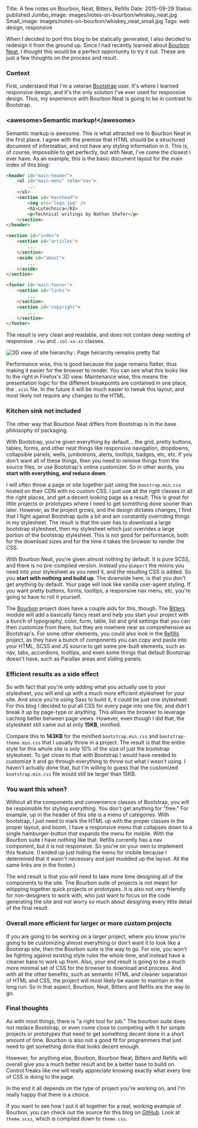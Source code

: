 Title: A few notes on Bourbon, Neat, Bitters, Refills
Date: 2015-09-29
Status: published
Jumbo_image: images/notes-on-bourbon/whiskey_neat.jpg
Small_image: images/notes-on-bourbon/whiskey_neat_small.jpg
Tags: web design, responsive

When I decided to port this blog to be statically generated, I also decided to redesign it from the ground up.  Since I had recently learned about [Bourbon Neat](http://neat.bourbon.io/), I thought this would be a perfect opportunity to try it out.  These are just a few thoughts on the process and result.

### Context

First, understand that I'm a veteran [Bootstrap](http://getbootstrap.com/) user.  It's where I learned responsive design, and it's the only solution I've ever used for responsive design.  Thus, my experience with Bourbon Neat is going to be in contrast to Bootstrap.

### &lt;awesome&gt;Semantic markup!&lt;/awesome&gt;

Semantic markup is awesome.  This is what attracted me to Bourbon Neat in the first place.  I agree with the premise that HTML should be a structured document of information, and not have any styling information in it.  This is, of course, impossible to get perfectly, but with Neat, I've come the closest I ever have.  As an example, this is the basic document layout for the main index of this blog:

```html
<header id="main-header">
    <ul id="main-menu" role="nav">
        ...
    </ul>
    <section id="masthead">
        <img src="logo.jpg" />
        <h1>Lotechnica</h1>
        <p>Technical writings by Nathan Shafer</p>
    </section>
</header>

<section id="index">
    <section id="articles">
        ...
    </section>
    <aside id="about">
        ...
    </aside>
</section>

<footer id="main-footer">
    <section id="links">
        ...
    </section>
    <section id="copyright">
        ...
    </section>
</footer>
```

The result is very clean and readable, and does not contain deep nesting of responsive `.row` and `.col-xx-xx` classes.

![3D view of site hierarchy]({filename}/images/notes-on-bourbon/3d-depth2.jpg "Flat hierarchy")
:   Page heirarchy remains pretty flat

Performance wise, this is good because the page remains flatter, thus making it easier for the browser to render.  You can see what this looks like to the right in Firefox's 3D view.  Maintenance wise, this means the presentation logic for the different breakpoints are contained in one place, the `.scss` file.  In the future it will be much easier to tweak this layout, and most likely not require any changes to the HTML.

### Kitchen sink not included

The other way that Bourbon Neat differs from Bootstrap is in the base philosophy of packaging.

With Bootstrap, you're given everything by default... the grid, pretty buttons, tables, forms, and other neat things like responsive navigation, dropdowns, collapsible panels, wells, jumbotrons, alerts, tooltips, badges, etc, etc.  If you don't want all of these things, then you need to remove things from the source files, or use Bootstrap's online customizer.  So in other words, you **start with everything, and reduce down**.

I will often throw a page or site together just using the `boostrap.min.css` hosted on their CDN with no custom CSS.  I just use all the right classes in all the right places, and get a decent looking page as a result.  This is great for little projects or prototypes where I need to get something done sooner than later.  However, as the project grows, and the design dictates changes, I find that I fight against Bootstrap quite a bit and am constantly overriding things in my stylesheet.  The result is that the user has to download a large bootstrap stylesheet, then my stylesheet which just overrides a large portion of the bootstrap stylesheet.  This is not good for performance, both for the download sizes and for the time it takes the browser to render the CSS.

With Bourbon Neat, you're given almost nothing by default.  It is pure SCSS, and there is no pre-compiled version.  Instead you `@import` the mixins you need into your stylesheet as you need it, and the resulting CSS is added.  So you **start with nothing and build up**.  The downside here, is that you don't get anything by default.  Your page will look like vanilla user-agent styling.  If you want pretty buttons, forms, tooltips, a responsive nav menu, etc, you're going to have to roll it yourself.

The [Bourbon](http://bourbon.io/) project does have a couple aids for this, though.  The [Bitters](http://bitters.bourbon.io/) module will add a basically fancy reset and help you start your project with a bunch of typography, color, form, table, list and grid settings that you can then customize from there, but they are nowhere near as comprehensive as Bootstrap's.  For some other elements, you could also look in the [Refills](http://refills.bourbon.io/) project, as they have a bunch of components you can copy and paste into your HTML, SCSS and JS source to get some pre-built elements, such as nav, tabs, accordions, tooltips, and even some things that default Bootstrap doesn't have, such as Parallax areas and sliding panels.

### Efficient results as a side effect

So with fact that you're only adding what you actually use to your stylesheet, you will end up with a much more efficient stylesheet for your site.  And since you're using Sass to build it, it could be just one stylesheet.  For this blog I decided to put all CSS for every page into one file, and didn't break it up by page-type or anything.  This allows the browser to leverage caching better between page views.  However, even though I did that, the stylesheet still came out at only **15KB**, minified.

Compare this to **143KB** for the minified `bootstrap.min.css` and `bootstrap-theme.min.css` that I usually throw in a project.   The result is that the entire style for this whole site is only 10% of the size of just the bootstrap stylesheet.  To get close to that with Bootstrap I would have needed to customize it and go through everything to throw out what I wasn't using.  I haven't actually done that, but I'm willing to guess that the customized `bootstrap.min.css` file would still be larger than 15KB.  

### You want this when?

Without all the components and convenience classes of Bootstrap, you will be responsible for styling *everything*.  You don't get anything for "free."  For example, up in the header of this site is a menu of categories.  With bootstrap, I just need to mark the HTML up with the proper classes in the proper layout, and boom, I have a responsive menu that collapses down to a single hamburger-button that expands the menu for mobile.  With the Bourbon suite I have nothing like that.  Refills currently has a nav component, but it is not responsive.  So you're on your own to implement this feature.  (I ended up just hiding the menu for mobile because I determined that it wasn't necessary and just muddied up the layout.  All the same links are in the footer.)

The end result is that you will need to take more time designing all of the components to the site.  The Bourbon suite of projects is not meant for whipping together quick projects or prototypes.  It is also not very friendly for non-designers to work with, who just want to focus on the code generating the site and not worry so much about designing every little detail of the final result.

### Overall more efficient for larger or more custom projects

If you are going to be working on a larger project, where you know you're going to be customizing almost everything or don't want it to look like a Bootstrap site, then the Bourbon suite is the way to go.  For one, you won't be fighting against existing style rules the whole time, and instead have a cleaner base to work up from.  Also, your end result is going to be a much more minimal set of CSS for the browser to download and process.  And with all the other benefits, such as semantic HTML and cleaner separation of HTML and CSS, the project will most likely be easier to maintain in the long run.  So in that aspect, Bourbon, Neat, Bitters and Refills are the way to go.

### Final thoughts

As with most things, there is "a right tool for job."  The bourbon suite does not replace Bootstrap, or even come close to competing with it for simple projects or prototypes that need to get something decent done in a short amount of time.  Bourbon is also not a good fit for programmers that just need to get something done that looks decent enough.

However, for anything else, Bourbon, Bourbon Neat, Bitters and Refills will overall give you a much better result and be a better base to build on.  Control freaks like me will really appreciate knowing exactly what every line of CSS is doing to the page.

In the end it all depends on the type of project you're working on, and I'm really happy that there is a choice.

If you want to see how I put it all together for a real, working example of Bourbon, you can check out the source for this blog on [GitHub](https://github.com/nshafer/lotechnica/tree/master/theme/static/styles).  Look at `theme.scss`, which is compiled down to `theme.css`.